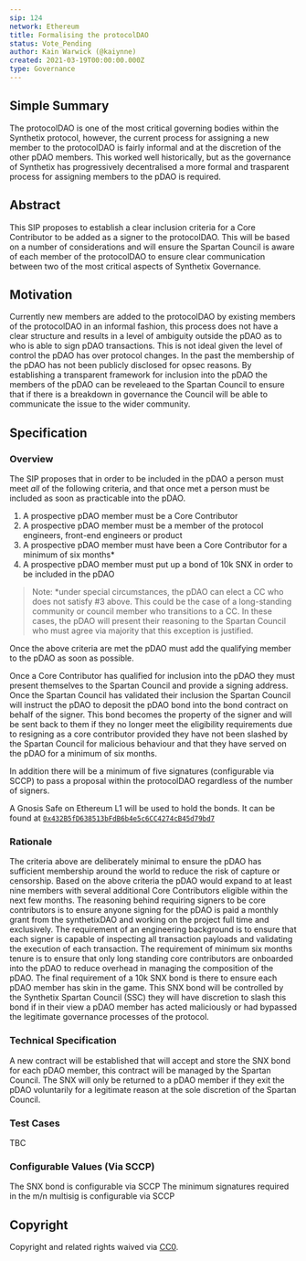 ```yaml
---
sip: 124
network: Ethereum
title: Formalising the protocolDAO
status: Vote_Pending
author: Kain Warwick (@kaiynne)
created: 2021-03-19T00:00:00.000Z
type: Governance
---
```


## Simple Summary

<!--"If you can't explain it simply, you don't understand it well enough." Simply describe the outcome the proposed changes intends to achieve. This should be non-technical and accessible to a casual community member.-->

The protocolDAO is one of the most critical governing bodies within the Synthetix protocol, however, the current process for assigning a new member to the protocolDAO is fairly informal and at the discretion of the other pDAO members. This worked well historically, but as the governance of Synthetix has progressively decentralised a more formal and trasparent process for assigning members to the pDAO is required.

## Abstract

<!--A short (~200 word) description of the proposed change, the abstract should clearly describe the proposed change. This is what *will* be done if the SIP is implemented, not *why* it should be done or *how* it will be done. If the SIP proposes deploying a new contract, write, "we propose to deploy a new contract that will do x".-->

This SIP proposes to establish a clear inclusion criteria for a Core Contributor to be added as a signer to the protocolDAO. This will be based on a number of considerations and will ensure the Spartan Council is aware of each member of the protocolDAO to ensure clear communication between two of the most critical aspects of Synthetix Governance.

## Motivation

<!--This is the problem statement. This is the *why* of the SIP. It should clearly explain *why* the current state of the protocol is inadequate.  It is critical that you explain *why* the change is needed, if the SIP proposes changing how something is calculated, you must address *why* the current calculation is innaccurate or wrong. This is not the place to describe how the SIP will address the issue!-->

Currently new members are added to the protocolDAO by existing members of the protocolDAO in an informal fashion, this process does not have a clear structure and results in a level of ambiguity outside the pDAO as to who is able to sign pDAO transactions. This is not ideal given the level of control the pDAO has over protocol changes. In the past the membership of the pDAO has not been publicly disclosed for opsec reasons. By establishing a transparent framework for inclusion into the pDAO the members of the pDAO can be reveleaed to the Spartan Council to ensure that if there is a breakdown in governance the Council will be able to communicate the issue to the wider community.

## Specification

<!--The specification should describe the syntax and semantics of any new feature, there are five sections
1. Overview
2. Rationale
3. Technical Specification
4. Test Cases
5. Configurable Values
-->

### Overview

<!--This is a high level overview of *how* the SIP will solve the problem. The overview should clearly describe how the new feature will be implemented.-->

The SIP proposes that in order to be included in the pDAO a person must meet _all_ of the following criteria, and that once met a person must be included as soon as practicable into the pDAO.

1. A prospective pDAO member must be a Core Contributor
2. A prospective pDAO member must be a member of the protocol engineers, front-end engineers or product
3. A prospective pDAO member must have been a Core Contributor for a minimum of six months\*
4. A prospective pDAO member must put up a bond of 10k SNX in order to be included in the pDAO

> Note: \*under special circumstances, the pDAO can elect a CC who does not satisfy #3 above. This could be the case of a long-standing community or council member who transitions to a CC. In these cases, the pDAO will present their reasoning to the Spartan Council who must agree via majority that this exception is justified.

Once the above criteria are met the pDAO must add the qualifying member to the pDAO as soon as possible.

Once a Core Contributor has qualified for inclusion into the pDAO they must present themselves to the Spartan Council and provide a signing address. Once the Spartan Council has validated their inclusion the Spartan Council will instruct the pDAO to deposit the pDAO bond into the bond contract on behalf of the signer. This bond becomes the property of the signer and will be sent back to them if they no longer meet the eligibility requirements due to resigning as a core contributor provided they have not been slashed by the Spartan Council for malicious behaviour and that they have served on the pDAO for a minimum of six months.

In addition there will be a minimum of five signatures (configurable via SCCP) to pass a proposal within the protocolDAO regardless of the number of signers.

A Gnosis Safe on Ethereum L1 will be used to hold the bonds. It can be found at [`0x432B5fD638513bFdB6b4e5c6CC4274cB45d79bd7`](https://gnosis-safe.io/app/eth:0x432B5fD638513bFdB6b4e5c6CC4274cB45d79bd7)

### Rationale

<!--This is where you explain the reasoning behind how you propose to solve the problem. Why did you propose to implement the change in this way, what were the considerations and trade-offs. The rationale fleshes out what motivated the design and why particular design decisions were made. It should describe alternate designs that were considered and related work. The rationale may also provide evidence of consensus within the community, and should discuss important objections or concerns raised during discussion.-->

The criteria above are deliberately minimal to ensure the pDAO has sufficient membership around the world to reduce the risk of capture or censorship. Based on the above criteria the pDAO would expand to at least nine members with several additional Core Contributors eligible within the next few months. The reasoning behind requiring signers to be core contributors is to ensure anyone signing for the pDAO is paid a monthly grant from the synthetixDAO and working on the project full time and exclusively. The requirement of an engineering background is to ensure that each signer is capable of inspecting all transaction payloads and validating the execution of each transaction. The requirement of minimum six months tenure is to ensure that only long standing core contributors are onboarded into the pDAO to reduce overhead in managing the composition of the pDAO. The final requirement of a 10k SNX bond is there to ensure each pDAO member has skin in the game. This SNX bond will be controlled by the Synthetix Spartan Council (SSC) they will have discretion to slash this bond if in their view a pDAO member has acted maliciously or had bypassed the legitimate governance processes of the protocol.

### Technical Specification

<!--The technical specification should outline the public API of the changes proposed. That is, changes to any of the interfaces Synthetix currently exposes or the creations of new ones.-->

A new contract will be established that will accept and store the SNX bond for each pDAO member, this contract will be managed by the Spartan Council. The SNX will only be returned to a pDAO member if they exit the pDAO voluntarily for a legitimate reason at the sole discretion of the Spartan Council.

### Test Cases

<!--Test cases for an implementation are mandatory for SIPs but can be included with the implementation..-->

TBC

### Configurable Values (Via SCCP)

<!--Please list all values configurable via SCCP under this implementation.-->

The SNX bond is configurable via SCCP
The minimum signatures required in the m/n multisig is configurable via SCCP

## Copyright

Copyright and related rights waived via [CC0](https://creativecommons.org/publicdomain/zero/1.0/).

